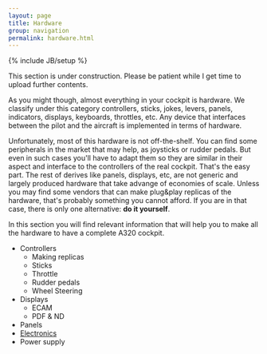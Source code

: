 ```yaml
---
layout: page
title: Hardware
group: navigation
permalink: hardware.html
---
```


{% include JB/setup %}

<div class="warning">
This section is under construction. Please be patient while I get time to 
upload further contents.
</div>

As you might though, almost everything in your cockpit is hardware. We 
classify under this category controllers, sticks, jokes, levers, panels,
indicators, displays, keyboards, throttles, etc. Any device that interfaces
between the pilot and the aircraft is implemented in terms of hardware.

Unfortunately, most of this hardware is not off-the-shelf. You can find
some peripherals in the market that may help, as joysticks or rudder pedals.
But even in such cases you'll have to adapt them so they are similar in their
aspect and interface to the controllers of the real cockpit. That's the easy
part. The rest of derives like panels, displays, etc, are not generic
and largely produced hardware that take advange of economies of scale. Unless
you may find some vendors that can make plug&play replicas of the hardware,
that's probably something you cannot afford. If you are in that case, there
is only one alternative: **do it yourself**.

In this section you will find relevant information that will help you to make
all the hardware to have a complete A320 cockpit. 

* Controllers
  * Making replicas
  * Sticks
  * Throttle
  * Rudder pedals
  * Wheel Steering
* Displays
  * ECAM 
  * PDF & ND
* Panels
* [Electronics](/hardware/electronics.html)
* Power supply
